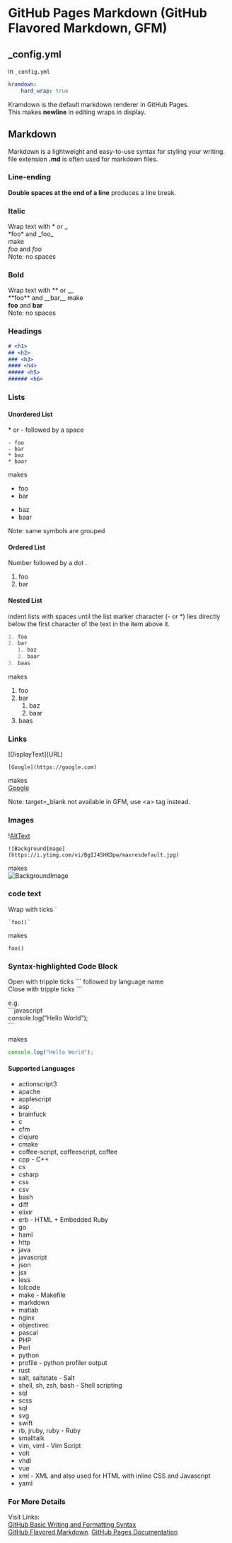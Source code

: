 # GitHub Pages Markdown (GitHub Flavored Markdown, GFM)


## _config.yml
in `_config.yml`  
```yaml
kramdown:  
    hard_wrap: true
```
Kramdown is the default markdown renderer in GitHub Pages.  
This makes **newline** in editing wraps in display.  



## Markdown
Markdown is a lightweight and easy-to-use syntax for styling your writing.  
file extension **.md** is often used for markdown files.



### Line-ending
**Double spaces at the end of a line** produces a line break.



### Italic
Wrap text with \* or \_  
\*foo\* and \_foo\_  
make  
*foo* and _foo_  
Note: no spaces



### Bold
Wrap text with \*\*  or \_\_  
\*\*foo\*\*  and \_\_bar\_\_
make  
**foo**  and  __bar__  
Note: no spaces



### Headings  
```markdown
# <h1>
## <h2>  
### <h3>
#### <h4>
##### <h5>
###### <h6>
```



### Lists

#### Unordered List
\* or \- followed by a space  
```
- foo  
- bar  
* baz  
* baar
```

makes  

- foo  
- bar  
* baz
* baar

Note: same symbols are grouped  


#### Ordered List
Number followed by a dot \.  
1. foo
2. bar


#### Nested List
indent lists with spaces until the list marker character (- or *) lies directly below the first character of the text in the item above it.  
```markdown
1. foo
2. bar
   1. baz
   2. baar
3. baas
```

makes  

1. foo
2. bar
   1. baz
   2. baar
3. baas




### Links
\[DisplayText](URL)  

```
[Google](https://google.com)
```
makes  
[Google](https://google.com)

Note: target=\_blank not available in GFM, use &lt;a&gt; tag instead.  



### Images
\![AltText](src)  
```
![BackgroundImage](https://i.ytimg.com/vi/BgIJ45HKDpw/maxresdefault.jpg)
```
makes  
![BackgroundImage](https://i.ytimg.com/vi/BgIJ45HKDpw/maxresdefault.jpg)





### code text
Wrap with ticks \`  
```
`foo()`
```

makes  

`foo()`  


### Syntax-highlighted Code Block
Open with tripple ticks \`\`\` followed by language name  
Close with tripple ticks  \`\`\`  

e.g.  
\`\`\`javascript  
console.log("Hello World");  
\`\`\`  

makes  

```javascript
console.log("Hello World");
```


#### Supported Languages  
- actionscript3
- apache
- applescript
- asp
- brainfuck
- c
- cfm
- clojure
- cmake
- coffee-script, coffeescript, coffee
- cpp - C++
- cs
- csharp
- css
- csv
- bash
- diff
- elixir
- erb - HTML + Embedded Ruby
- go
- haml
- http
- java
- javascript
- json
- jsx
- less
- lolcode
- make - Makefile
- markdown
- matlab
- nginx
- objectivec
- pascal
- PHP
- Perl
- python
- profile - python profiler output
- rust
- salt, saltstate - Salt
- shell, sh, zsh, bash - Shell scripting
- sql
- scss
- sql
- svg
- swift
- rb, jruby, ruby - Ruby
- smalltalk
- vim, viml - Vim Script
- volt
- vhdl
- vue
- xml - XML and also used for HTML with inline CSS and Javascript
- yaml


### For More Details
Visit Links:  
[GitHub Basic Writing and Formatting Syntax](https://docs.github.com/en/github/writing-on-github/basic-writing-and-formatting-syntax)  
[GitHub Flavored Markdown](https://guides.github.com/features/mastering-markdown/).
[GitHub Pages Documentation](https://help.github.com/categories/github-pages-basics/)  
